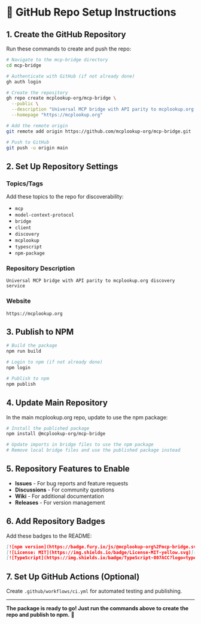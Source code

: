 # 🚀 GitHub Repo Setup Instructions

## 1. Create the GitHub Repository

Run these commands to create and push the repo:

```bash
# Navigate to the mcp-bridge directory
cd mcp-bridge

# Authenticate with GitHub (if not already done)
gh auth login

# Create the repository
gh repo create mcplookup-org/mcp-bridge \
  --public \
  --description "Universal MCP bridge with API parity to mcplookup.org discovery service" \
  --homepage "https://mcplookup.org"

# Add the remote origin
git remote add origin https://github.com/mcplookup-org/mcp-bridge.git

# Push to GitHub
git push -u origin main
```

## 2. Set Up Repository Settings

### Topics/Tags
Add these topics to the repo for discoverability:
- `mcp`
- `model-context-protocol`
- `bridge`
- `client`
- `discovery`
- `mcplookup`
- `typescript`
- `npm-package`

### Repository Description
```
Universal MCP bridge with API parity to mcplookup.org discovery service
```

### Website
```
https://mcplookup.org
```

## 3. Publish to NPM

```bash
# Build the package
npm run build

# Login to npm (if not already done)
npm login

# Publish to npm
npm publish
```

## 4. Update Main Repository

In the main mcplookup.org repo, update to use the npm package:

```bash
# Install the published package
npm install @mcplookup-org/mcp-bridge

# Update imports in bridge files to use the npm package
# Remove local bridge files and use the published package instead
```

## 5. Repository Features to Enable

- **Issues** - For bug reports and feature requests
- **Discussions** - For community questions
- **Wiki** - For additional documentation
- **Releases** - For version management

## 6. Add Repository Badges

Add these badges to the README:

```markdown
[![npm version](https://badge.fury.io/js/@mcplookup-org%2Fmcp-bridge.svg)](https://badge.fury.io/js/@mcplookup-org%2Fmcp-bridge)
[![License: MIT](https://img.shields.io/badge/License-MIT-yellow.svg)](https://opensource.org/licenses/MIT)
[![TypeScript](https://img.shields.io/badge/TypeScript-007ACC?logo=typescript&logoColor=white)](https://www.typescriptlang.org/)
```

## 7. Set Up GitHub Actions (Optional)

Create `.github/workflows/ci.yml` for automated testing and publishing.

---

**The package is ready to go! Just run the commands above to create the repo and publish to npm.** 🚀
